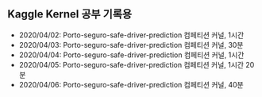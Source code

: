 ## Kaggle Kernel 공부 기록용

- 2020/04/02: Porto-seguro-safe-driver-prediction 컴페티션 커널, 1시간
- 2020/04/03: Porto-seguro-safe-driver-prediction 컴페티션 커널, 30분
- 2020/04/04: Porto-seguro-safe-driver-prediction 컴페티션 커널, 1시간
- 2020/04/05: Porto-seguro-safe-driver-prediction 컴페티션 커널, 1시간 20분
- 2020/04/06: Porto-seguro-safe-driver-prediction 컴페티션 커널, 40분